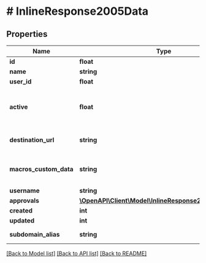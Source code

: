 # # InlineResponse2005Data

## Properties

Name | Type | Description | Notes
------------ | ------------- | ------------- | -------------
**id** | **float** | Creative ID. | [optional] 
**name** | **string** | Creative Name. | [optional] 
**user_id** | **float** | User ID. | [optional] 
**active** | **float** | Status. 1 - Active, 0 - Pause. Required. One of the ID values of parameter &#x60;statuses&#x60; in /constants is added to this parameter. | [optional] 
**destination_url** | **string** | Click-through URL. For example http://example.com. | [optional] 
**macros_custom_data** | **string** | You can pass this data upon impression using the [CREATIVE_CUSTOM_DATA] macro. | [optional] 
**username** | **string** | User name | [optional] 
**approvals** | [**\OpenAPI\Client\Model\InlineResponse2005Approvals[]**](InlineResponse2005Approvals.md) |  | [optional] 
**created** | **int** | Created timestamp | [optional] 
**updated** | **int** | Updated timestamp | [optional] 
**subdomain_alias** | **string** | Users subdomain alias **Only for Root** | [optional] 

[[Back to Model list]](../../README.md#documentation-for-models) [[Back to API list]](../../README.md#documentation-for-api-endpoints) [[Back to README]](../../README.md)


